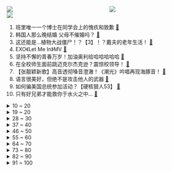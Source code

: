 <div >
	<a style="float:left;width:55%;" href = "https://github.com/anuraghazra/github-readme-stats">
	 <img src = "https://github-readme-stats.vercel.app/api?username=iuuuuuaena&theme=buefy&show_icons=true"/>
	</a>
	<a  style="float:right;width:45%" href = "https://github.com/anuraghazra/github-readme-stats">
	 <img  src="https://github-readme-stats.vercel.app/api/top-langs/?username=anuraghazra&layout=compact"/>
	</a>
	</div>

[![](https://img.shields.io/badge/jxd-@jxdgogogo.xyz-yellowgreen.svg)](https://www.jxdgogogo.xyz)<br>
1. 班里唯一一个博士在同学会上的愧疚和致歉 [:link:](//www.bilibili.com/video/BV1bz4y1e7Fq) <br>
2. 韩国人那么晚结婚 父母不催婚吗？ [:link:](//www.bilibili.com/video/BV1Lh411T7se) <br>
3. 这还能是...植物大战僵尸！？【3】！？戴夫的老年生活！ [:link:](//www.bilibili.com/video/BV1Wu411Y7H1) <br>
4. EXO《Let Me In》MV [:link:](//www.bilibili.com/video/BV1u14y1S79W) <br>
5. 坚持不懈的青春万岁！加油奥利给哈哈哈哈哈 [:link:](//www.bilibili.com/video/BV1Ts4y1y7zL) <br>
6. 在全校师生面前跳迈克尔杰克逊？震惊校领导！ [:link:](//www.bilibili.com/video/BV1g14y1S751) <br>
7. 【张靓颖新歌】高音透彻嗓音澄澈！《潮光》吟唱再现海豚音！ [:link:](//www.bilibili.com/video/BV17z4y1i7KA) <br>
8. 语言很美好，但绝不是攻击他人的武器 [:link:](//www.bilibili.com/video/BV1mu411Y7iC) <br>
9. 如何骗美国总统参加活动？【硬核狠人53】 [:link:](//www.bilibili.com/video/BV1sc411g7gK) <br>
10. 只有好兄弟才能救你于水火之中... [:link:](//www.bilibili.com/video/BV1tz4y1e7Df) <br>
<details>
<summary>10 ~ 20</summary>

11. “我叹那枪林弹雨，不问别离” [:link:](//www.bilibili.com/video/BV1L14y1S7MG) <br>
12. 荧：哥哥太帅了，奖励一个大嘴巴子 [:link:](//www.bilibili.com/video/BV1nm4y1v7js) <br>
13. 今天是你和宵宫大喜的日子❤️ [:link:](//www.bilibili.com/video/BV1gm4y1v7j4) <br>
14. 是不是每一个家族都有一个显眼包 [:link:](//www.bilibili.com/video/BV1xP411B7Zd) <br>
15. 大家好，我是王宝强，我来B站了！ [:link:](//www.bilibili.com/video/BV13h411M7f7) <br>
16. 两个薛之谦见面了！ [:link:](//www.bilibili.com/video/BV1Co4y1J7vi) <br>
17. 其实炸鸡柳的做法真不难，只要学会这些腌制调料，你也能做出外面小吃摊的味道~ [:link:](//www.bilibili.com/video/BV1F14y1S78E) <br>
18. 自制冰箱散热床！8核阵列制冷，体验高雅舒适睡眠！【科技达】 [:link:](//www.bilibili.com/video/BV1Du4y1d7mo) <br>
19. 1980-2020 潮流40年，中国大众时尚变迁 [:link:](//www.bilibili.com/video/BV15j411X7nG) <br>
</details>
<details>
<summary>19 ~ 20</summary>

20. 骑行中亚，饮食文化差异大几天不吃蔬菜受不了，入住废弃澡堂自己做顿中餐 [:link:](//www.bilibili.com/video/BV1qN411k7dE) <br>
21. 十八年的友情，在你还没上台的那一刻，就已经泪奔了。感谢！ [:link:](//www.bilibili.com/video/BV1io4y1N7Je) <br>
22. 为什么离开河南？ [:link:](//www.bilibili.com/video/BV1Am4y1v7NW) <br>
23. 1部几乎没有台词的动画，荣获08年奥斯卡最佳，感动130万中国观众 [:link:](//www.bilibili.com/video/BV1yc411u7oU) <br>
24. 黑深残拉满！美国奥特超人有多好看？《奥特灭伽》第三章 [:link:](//www.bilibili.com/video/BV1cs4y1y7dm) <br>
25. 高 中 毕 业 生 现 状 [:link:](//www.bilibili.com/video/BV1dj411Q7AQ) <br>
26. 中西合璧｜Golden Hour！这是什么古筝与大提琴的宿命感啊！ [:link:](//www.bilibili.com/video/BV1Qh4y197VF) <br>
27. 【生物】为啥久吃兔肉会饿死，是啊为啥呢？ [:link:](//www.bilibili.com/video/BV18u4y1o77a) <br>
28. 和56民族合影.今天是俄罗斯族美女.金发碧眼 [:link:](//www.bilibili.com/video/BV1Po4y1N7v6) <br>
</details>
<details>
<summary>28 ~ 30</summary>

29. 当 代 青 年 快 感 现 状 [:link:](//www.bilibili.com/video/BV1rh4y1X7jq) <br>
30. 深度|| 兵仙扫北的时代机遇，背水一战的不可复制，孙子兵法的行走教材 [:link:](//www.bilibili.com/video/BV1mN411k7gW) <br>
31. 每天一个解馋小妙招 [:link:](//www.bilibili.com/video/BV1fh411K7eP) <br>
32. 你真的不打算起床喂我吗? [:link:](//www.bilibili.com/video/BV1sW4y197cE) <br>
33. 我用270万笔画了一副哈尔的移动城堡的同人图 [:link:](//www.bilibili.com/video/BV1Rm4y1i7S7) <br>
34. 早上醒来一翻身 谁懂 [:link:](//www.bilibili.com/video/BV1wX4y1h7TD) <br>
35. 我爸吃了都说芋饺比饺子好吃100倍。 [:link:](//www.bilibili.com/video/BV1YN411k74Z) <br>
36. 镜头下的色彩震撼！千年不朽的中国色是怎么来的？ [:link:](//www.bilibili.com/video/BV19W4y1D7qf) <br>
37. 原神大招高度有多高？全角色测试！刷新认知！神工天巧版 [:link:](//www.bilibili.com/video/BV1Dh4y1g7Ye) <br>
</details>
<details>
<summary>37 ~ 40</summary>

38. 让高中生给大学生送送祝福 [:link:](//www.bilibili.com/video/BV1to4y1N7F6) <br>
39. 花20天烤一块肉 味道能有多离谱？ [:link:](//www.bilibili.com/video/BV1Mc411g71J) <br>
40. 近战法师老亚瑟，一个大招八千血！ [:link:](//www.bilibili.com/video/BV1u14y1S7CZ) <br>
41. 正常人能写出这剧本？？？ [:link:](//www.bilibili.com/video/BV1Gm4y1v75Y) <br>
42. 【MrBeast首发】1元游艇对比10亿游艇你选哪个？ [:link:](//www.bilibili.com/video/BV1DV4y127eK) <br>
43. 珍惜当下，别让幸福成为了回忆 [:link:](//www.bilibili.com/video/BV1Yu411Y76V) <br>
44. 原来如来的说法是大司马教的 [:link:](//www.bilibili.com/video/BV18W4y197wY) <br>
45. 台湾梦魇vs东北剑魔，最后一舞vs极致猖狂！小说都不敢这么写 #真金白银vs最强王者 [:link:](//www.bilibili.com/video/BV1Rh4y1G7Du) <br>
46. 在地铁上写歌是种什么体验？ [:link:](//www.bilibili.com/video/BV1Kc411g7oo) <br>
</details>
<details>
<summary>46 ~ 50</summary>

47. 我们的故事1 [:link:](//www.bilibili.com/video/BV1QV4y12735) <br>
48. 第一视角沉入海底，你看见了什么？ [:link:](//www.bilibili.com/video/BV1c14y1D7xh) <br>
49. 探秘迪拜最土豪自助餐！迪拜皇室自助餐！都吃什么？ [:link:](//www.bilibili.com/video/BV1uh4y1X7Gn) <br>
50. 来自中国的礼物，合租的小姐姐开心坏了！这种感谢方式太热情了 [:link:](//www.bilibili.com/video/BV12M4y1J7tJ) <br>
51. 【原神整活】快跑啊！赛诺又来打牌啦啊啊！！！ [:link:](//www.bilibili.com/video/BV1hc411u7Bj) <br>
52. “隔几天看一遍，这个视频能笑一年！” [:link:](//www.bilibili.com/video/BV1dW4y1X7Td) <br>
53. 耍牙练习会嘴里磨出泡出血长溃疡巨疼，但是我还要坚持传承中华文化。 [:link:](//www.bilibili.com/video/BV17h4y137Rn) <br>
54. 好看吧？泰裤辣泰裤辣 [:link:](//www.bilibili.com/video/BV118411Z7oL) <br>
55. 新芽|火漆-流麻？搞一下 [:link:](//www.bilibili.com/video/BV1u14y1S7HD) <br>
</details>
<details>
<summary>55 ~ 60</summary>

56. ⚡ ⚡阴 语 说 唱⚡ ⚡ [:link:](//www.bilibili.com/video/BV1gW4y197tK) <br>
57. 别管，我真起不来 [:link:](//www.bilibili.com/video/BV17N411k7ti) <br>
58. 还 有 谁 [:link:](//www.bilibili.com/video/BV1fo4y1E7d2) <br>
59. 鲨猫：一巴掌下去眼神都清澈了 [:link:](//www.bilibili.com/video/BV1K14y1S7ys) <br>
60. 无限火力打了20分钟的一级团 [:link:](//www.bilibili.com/video/BV1mM4y1Y7Pk) <br>
61. 家里漏水，找上门修防水套路有多深？反正把我的钱包吓料了… [:link:](//www.bilibili.com/video/BV1fM4y1J7TS) <br>
62. 「菅田将晖」最真实的青春，也是大部分人的青春 [:link:](//www.bilibili.com/video/BV1gX4y1b7z2) <br>
63. 【星穹剧场】𝑯𝒊𝒕 𝒂𝒏𝒅 𝑹𝒖𝒏 [:link:](//www.bilibili.com/video/BV1su4y1o7eA) <br>
64. 《坤 雄 救 美》 [:link:](//www.bilibili.com/video/BV1em4y1q78U) <br>
</details>
<details>
<summary>64 ~ 70</summary>

65. 一天没吃饭，排队两小时，只为吃一口卷饼 [:link:](//www.bilibili.com/video/BV14o4y1N7mG) <br>
66. 你可能真的没看懂姜阿四 [:link:](//www.bilibili.com/video/BV1po4y1N73w) <br>
67. 血压提升度的成名一战 [:link:](//www.bilibili.com/video/BV1oW4y1D7XZ) <br>
68. 在漠叔的帮忙下，全村老小都学会了上树 [:link:](//www.bilibili.com/video/BV1Vh4y1R7df) <br>
69. 有一个地方，可以让你卸下伪装，想起你本来的模样…… [:link:](//www.bilibili.com/video/BV1fh4y1g7RS) <br>
70. 《哆 啦 A 梦》 [:link:](//www.bilibili.com/video/BV1414y1S7Ky) <br>
71. 死刑犯死前三天要求见美女记者，这起奸杀案的真相，让人大跌眼镜！经典悬疑电影《大卫·戈尔的一生》 [:link:](//www.bilibili.com/video/BV16X4y1b7kM) <br>
72. 《不 问 chicken》 [:link:](//www.bilibili.com/video/BV1Wo4y1N7Tc) <br>
73. 偶遇10岁小老板路边烤鱿鱼，10岁6年工龄 [:link:](//www.bilibili.com/video/BV1mP411B7g8) <br>
</details>
<details>
<summary>73 ~ 80</summary>

74. 职 场 科 幻 片 [:link:](//www.bilibili.com/video/BV1iP411B7BH) <br>
75. 是你，也是我 | 洛天依【我们都拥有海洋】绝美和声版 [:link:](//www.bilibili.com/video/BV1hu411h7rH) <br>
76. 原来是格局小了~~ [:link:](//www.bilibili.com/video/BV1xo4y1J74C) <br>
77. 怎么会有小狗的爪子那么大呀！ [:link:](//www.bilibili.com/video/BV1bu411Y7Av) <br>
78. 上大学，要学会吃饭 [:link:](//www.bilibili.com/video/BV1Th4y1V7hh) <br>
79. 无论放在翻译界还是炒面界，都是相当炸裂的。。。 [:link:](//www.bilibili.com/video/BV1hc411u7bc) <br>
80. 通杀10到20岁的所有男孩 [:link:](//www.bilibili.com/video/BV1Gj411X7GE) <br>
81. 《潜伏》里最大的“怨种”，是人是狗都在秀，只有李涯在挨骂啊！ [:link:](//www.bilibili.com/video/BV1jh4y1V7QP) <br>
82. 如来来没来是什么梗【梗指南】 [:link:](//www.bilibili.com/video/BV1qP411B7La) <br>
</details>
<details>
<summary>82 ~ 90</summary>

83. 这次我站在迷雾中，看不清自证的意义！ [:link:](//www.bilibili.com/video/BV1eo4y177Tp) <br>
84. 《白夜极光》上线PV | 刺破黑夜终见曙光 [:link:](//www.bilibili.com/video/BV12u411Y7Rq) <br>
85. 外卖小哥偶遇可爱小姐姐 [:link:](//www.bilibili.com/video/BV1cc411g7Ax) <br>
86. 烤羊排 将就吃 [:link:](//www.bilibili.com/video/BV1aN411k7oo) <br>
87. 傻蛋 [:link:](//www.bilibili.com/video/BV1rh4y1G7uv) <br>
88. 艾特出你们做俯卧撑最猛的兄弟 [:link:](//www.bilibili.com/video/BV1Yz4y1v7sv) <br>
89. 林老师脱不下的长衫，戴不上的手套 [:link:](//www.bilibili.com/video/BV1Zo4y1N782) <br>
90. 【阿斗】横扫6项奥斯卡，上映21年至今无人能打！这部8.9分的经典电影，如今再也拍不出来了《芝加哥》 [:link:](//www.bilibili.com/video/BV17W4y1978c) <br>
91. 什么年纪该做什么事 真的对吗？ [:link:](//www.bilibili.com/video/BV1hN41167fQ) <br>
</details>
<details>
<summary>91 ~ 100</summary>

92. 陈奕迅听了都会怀疑自己是不是真的唱过 [:link:](//www.bilibili.com/video/BV1wX4y1h7aX) <br>
93. 我是未来的你，你是过去的我 [:link:](//www.bilibili.com/video/BV1cX4y1b7g6) <br>
94. 《原神》EP-谛思归悟之境 [:link:](//www.bilibili.com/video/BV1hh411T7WN) <br>
95. 格温COS｜每个世界的格温都会爱上蜘蛛侠。 [:link:](//www.bilibili.com/video/BV1im4y1q7sm) <br>
96. 在办公室简单的来一曲戳爷《Youth》 [:link:](//www.bilibili.com/video/BV1bW4y1974w) <br>
97. 当领导知道了你除了本职工作外的技能！原来职场显眼包是这么来的！你有被迫当过那个显眼包吗？ [:link:](//www.bilibili.com/video/BV1r14y1S7B1) <br>
98. 太医治好了我的精神内耗！ [:link:](//www.bilibili.com/video/BV1Uu411Y77s) <br>
99. 【弥子mio】花城cos | 百丈漈扔伞，失败一百次换来的奇迹 [:link:](//www.bilibili.com/video/BV1Hu411Y7SD) <br>
100. 【半佛】逛完宜家，心态炸裂 [:link:](//www.bilibili.com/video/BV12u4y1d718) <br>
</details>
